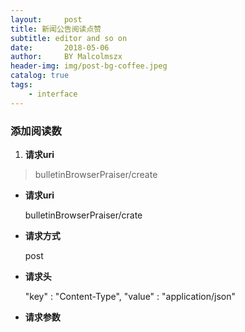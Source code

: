 ```yaml
---
layout:     post
title: 新闻公告阅读点赞
subtitle: editor and so on
date:       2018-05-06
author:     BY Malcolmszx
header-img: img/post-bg-coffee.jpeg
catalog: true
tags:
    - interface
---
```


### 添加阅读数

1. **请求uri**

> bulletinBrowserPraiser/create


- **请求uri**

  bulletinBrowserPraiser/crate

- **请求方式**

  post

- **请求头**

  "key" : "Content-Type",  "value" : "application/json"

- **请求参数**
